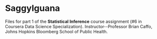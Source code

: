 # SaggyIguana
Files for part 1 of the **Statistical Inference** course assignment 
(#6 in Coursera Data Science Specialization). 
Instructor--Professor Brian Caffo, Johns Hopkins Bloomberg School of Public Health.
